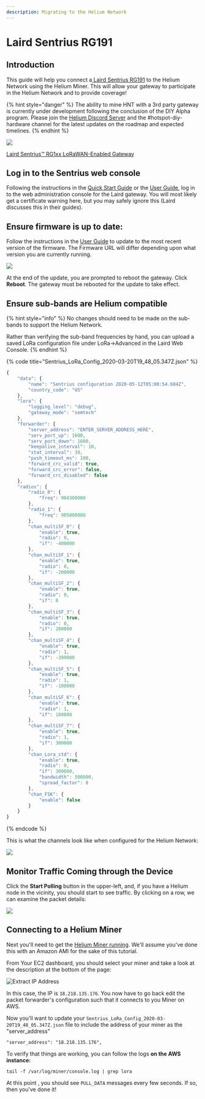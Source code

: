 ```yaml
---
description: Migrating to the Helium Network
---
```


# Laird Sentrius RG191

## Introduction

This guide will help you connect a[ Laird Sentrius RG191](https://www.lairdconnect.com/wireless-modules/lorawan-solutions/sentrius-rg1xx-lorawan-gateway-wi-fi-ethernet-optional-lte-us-only) to the Helium Network using the Helium Miner. This will allow your gateway to participate in the Helium Network and to provide coverage!

{% hint style="danger" %}
The ability to mine HNT with a 3rd party gateway is currently under development following the conclusion of the DIY Alpha program. Please join the [Helium Discord Server](https://discord.gg/helium) and the \#hotspot-diy-hardware channel for the latest updates on the roadmap and expected timelines.
{% endhint %}

![](../../.gitbook/assets/image%20%2882%29.png)

[Laird Sentrius™ RG1xx LoRaWAN-Enabled Gateway](https://www.lairdconnect.com/wireless-modules/lorawan-solutions/sentrius-rg1xx-lora-enabled-gateway-wi-fi-ethernet)

## Log in to the Sentrius web console

Following the instructions in the [Quick Start Guide](https://connectivity-staging.s3.us-east-2.amazonaws.com/2020-03/CS-GUIDE-RG1xx-Quickstart%20v3_0.pdf) or the [User Guide](https://connectivity-staging.s3.us-east-2.amazonaws.com/2020-03/CS-GUIDE-RG1xx%20v4_0.pdf), log in to the web administration console for the Laird gateway. You will most likely get a certificate warning here, but you may safely ignore this \(Laird discusses this in their guides\).

## Ensure firmware is up to date:

Follow the instructions in the [User Guide](https://connectivity-staging.s3.us-east-2.amazonaws.com/2020-03/CS-GUIDE-RG1xx%20v4_0.pdf) to update to the most recent version of the firmware. The Firmware URL will differ depending upon what version you are currently running.

![](../../.gitbook/assets/laird001.png)

At the end of the update, you are prompted to reboot the gateway. Click **Reboot**. The gateway must be rebooted for the update to take effect.

## Ensure sub-bands are Helium compatible

{% hint style="info" %}
No changes should need to be made on the sub-bands to support the Helium Network.

Rather than verifying the sub-band frequencies by hand, you can upload a saved LoRa configuration file under LoRa-&gt;Advanced in the Laird Web Console.
{% endhint %}

{% code title="Sentrius\_LoRa\_Config\_2020-03-20T19\_48\_05.347Z.json" %}
```javascript
{
    "data": {
        "name": "Sentrius configuration 2020-05-12T05:08:54.684Z",
        "country_code": "US"
    },
    "lora": {
        "logging_level": "debug",
        "gateway_mode": "semtech"
    },
    "forwarder": {
        "server_address": "ENTER_SERVER_ADDRESS_HERE",
        "serv_port_up": 1600,
        "serv_port_down": 1600,
        "keepalive_interval": 10,
        "stat_interval": 30,
        "push_timeout_ms": 100,
        "forward_crc_valid": true,
        "forward_crc_error": false,
        "forward_crc_disabled": false
    },
    "radios": {
        "radio_0": {
            "freq": 904300000
        },
        "radio_1": {
            "freq": 905000000
        },
        "chan_multiSF_0": {
            "enable": true,
            "radio": 0,
            "if": -400000
        },
        "chan_multiSF_1": {
            "enable": true,
            "radio": 0,
            "if": -200000
        },
        "chan_multiSF_2": {
            "enable": true,
            "radio": 0,
            "if": 0
        },
        "chan_multiSF_3": {
            "enable": true,
            "radio": 0,
            "if": 200000
        },
        "chan_multiSF_4": {
            "enable": true,
            "radio": 1,
            "if": -300000
        },
        "chan_multiSF_5": {
            "enable": true,
            "radio": 1,
            "if": -100000
        },
        "chan_multiSF_6": {
            "enable": true,
            "radio": 1,
            "if": 100000
        },
        "chan_multiSF_7": {
            "enable": true,
            "radio": 1,
            "if": 300000
        },
        "chan_Lora_std": {
            "enable": true,
            "radio": 0,
            "if": 300000,
            "bandwidth": 500000,
            "spread_factor": 8
        },
        "chan_FSK": {
            "enable": false
        }
    }
}
```
{% endcode %}

This is what the channels look like when configured for the Helium Network:

![](../../.gitbook/assets/image%20%2862%29.png)

## Monitor Traffic Coming through the Device

Click the  **Start Polling** button in the upper-left, and, if you have a Helium node in the vicinity, you should start to see traffic. By clicking on a row, we can examine the packet details:

![](../../.gitbook/assets/image%20%2870%29.png)

## **Connecting to a Helium Miner**

Next you'll need to get the [Helium Miner running](../../blockchain/run-your-own-miner.md). We'll assume you've done this with an Amazon AMI for the sake of this tutorial. 

From Your EC2 dashboard, you should select your miner and take a look at the description at the bottom of the page:

![Extract IP Address](../../.gitbook/assets/ipv4.png)

In this case,  the IP is `18.218.135.176`. You now have to go back edit the packet forwarder's configuration such that it connects to you Miner on AWS. 

Now you'll want to update your `Sentrius_LoRa_Config_2020-03-20T19_48_05.347Z.json` file to include the address of your miner as the "server\_address"

```text
"server_address": "18.218.135.176",
```

To verify that things are working, you can follow the logs **on the AWS instance:**

```text
tail -f /var/log/miner/console.log | grep lora
```

At this point ,  you should see `PULL_DATA` messages every few seconds. If so, then you've done it!



